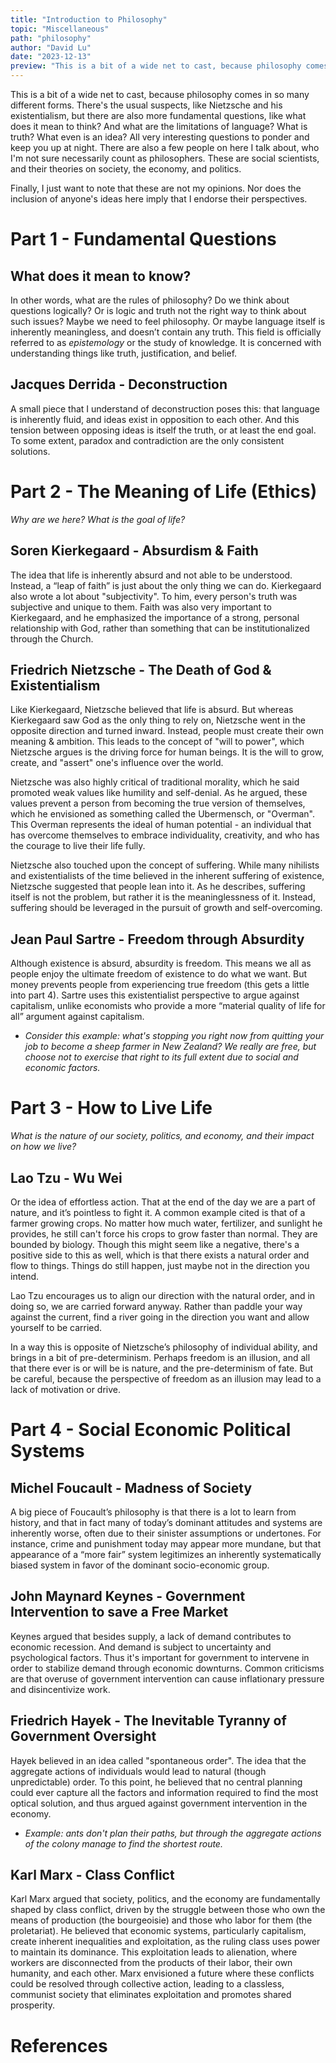 ```yaml
---
title: "Introduction to Philosophy"
topic: "Miscellaneous"
path: "philosophy"
author: "David Lu"
date: "2023-12-13"
preview: "This is a bit of a wide net to cast, because philosophy comes in so many different forms. There's the usual suspects, like Nietzsche and his existentialism, but there are also more fundamental questions, like what does it mean to think? And what are the limitations of language? What is truth? What even is an idea?"
---
```


This is a bit of a wide net to cast, because philosophy comes in so many different forms. There's the usual suspects, like Nietzsche and his existentialism, but there are also more fundamental questions, like what does it mean to think? And what are the limitations of language? What is truth? What even is an idea? All very interesting questions to ponder and keep you up at night. There are also a few people on here I talk about, who I'm not sure necessarily count as philosophers. These are social scientists, and their theories on society, the economy, and politics. 

Finally, I just want to note that these are not my opinions. Nor does the inclusion of anyone's ideas here imply that I endorse their perspectives. 

# Part 1 - Fundamental Questions

<v-divider></v-divider>

## What does it mean to know?

In other words, what are the rules of philosophy? Do we think about questions logically? Or is logic and truth not the right way to think about such issues? Maybe we need to feel philosophy. Or maybe language itself is inherently meaningless, and doesn’t contain any truth. This field is officially referred to as *epistemology* or the study of knowledge. It is concerned with understanding things like truth, justification, and belief. 

## Jacques Derrida - Deconstruction 

A small piece that I understand of deconstruction poses this: that language is inherently fluid, and ideas exist in opposition to each other. And this tension between opposing ideas is itself the truth, or at least the end goal. To some extent, paradox and contradiction are the only consistent solutions. 



# Part 2 - The Meaning of Life (Ethics)

<v-divider></v-divider>

*Why are we here? What is the goal of life?*

## Soren Kierkegaard - Absurdism & Faith

The idea that life is inherently absurd and not able to be understood. Instead, a “leap of faith” is just about the only thing we can do. Kierkegaard also wrote a lot about "subjectivity". To him, every person's truth was subjective and unique to them. Faith was also very important to Kierkegaard, and he emphasized the importance of a strong, personal relationship with God, rather than something that can be institutionalized through the Church. 

## Friedrich Nietzsche - The Death of God & Existentialism 

Like Kierkegaard, Nietzsche believed that life is absurd. But whereas Kierkegaard saw God as the only thing to rely on, Nietzsche went in the opposite direction and turned inward. Instead, people must create their own meaning & ambition. This leads to the concept of "will to power", which Nietzsche argues is the driving force for human beings. It is the will to grow, create, and "assert" one's influence over the world. 

Nietzsche was also highly critical of traditional morality, which he said promoted weak values like humility and self-denial. As he argued, these values prevent a person from becoming the true version of themselves, which he envisioned as something called the Ubermensch, or "Overman". This Overman represents the ideal of human potential - an individual that has overcome themselves to embrace individuality, creativity, and who has the courage to live their life fully. 

Nietzsche also touched upon the concept of suffering. While many nihilists and existentialists of the time believed in the inherent suffering of existence, Nietzsche suggested that people lean into it. As he describes, suffering itself is not the problem, but rather it is the meaninglessness of it. Instead, suffering should be leveraged in the pursuit of growth and self-overcoming. 


## Jean Paul Sartre - Freedom through Absurdity 

Although existence is absurd, absurdity is freedom. This means we all as people enjoy the ultimate freedom of existence to do what we want. But money prevents people from experiencing true freedom (this gets a little into part 4). Sartre uses this existentialist perspective to argue against capitalism, unlike economists who provide a more “material quality of life for all” argument against capitalism.

* *Consider this example: what's stopping you right now from quitting your job to become a sheep farmer in New Zealand? We really are free, but choose not to exercise that right to its full extent due to social and economic factors.*



# Part 3 - How to Live Life

<v-divider></v-divider>

*What is the nature of our society, politics, and economy, and their impact on how we live?*

## Lao Tzu - Wu Wei

Or the idea of effortless action. That at the end of the day we are a part of nature, and it’s pointless to fight it. A common example cited is that of a farmer growing crops. No matter how much water, fertilizer, and sunlight he provides, he still can't force his crops to grow faster than normal. They are bounded by biology. Though this might seem like a negative, there's a positive side to this as well, which is that there exists a natural order and flow to things. Things do still happen, just maybe not in the direction you intend. 

Lao Tzu encourages us to align our direction with the natural order, and in doing so, we are carried forward anyway. Rather than paddle your way against the current, find a river going in the direction you want and allow yourself to be carried. 

In a way this is opposite of Nietzsche’s philosophy of individual ability, and brings in a bit of pre-determinism. Perhaps freedom is an illusion, and all that there ever is or will be is nature, and the pre-determinism of fate. But be careful, because the perspective of freedom as an illusion may lead to a lack of motivation or drive. 


# Part 4 - Social Economic Political Systems

<v-divider></v-divider>

## Michel Foucault - Madness of Society 

A big piece of Foucault’s philosophy is that there is a lot to learn from history, and that in fact many of today’s dominant attitudes and systems are inherently worse, often due to their sinister assumptions or undertones. For instance, crime and punishment today may appear more mundane, but that appearance of a “more fair” system legitimizes an inherently systematically biased system in favor of the dominant socio-economic group. 

## John Maynard Keynes - Government Intervention to save a Free Market 

Keynes argued that besides supply, a lack of demand contributes to economic recession. And demand is subject to uncertainty and psychological factors. Thus it's important for government to intervene in order to stabilize demand through economic downturns. Common criticisms are that overuse of government intervention can cause inflationary pressure and disincentivize work. 

## Friedrich Hayek - The Inevitable Tyranny of Government Oversight 

Hayek believed in an idea called "spontaneous order". The idea that the aggregate actions of individuals would lead to natural (though unpredictable) order. To this point, he believed that no central planning could ever capture all the factors and information required to find the most optical solution, and thus argued against government intervention in the economy. 
* *Example: ants don't plan their paths, but through the aggregate actions of the colony manage to find the shortest route.*

## Karl Marx - Class Conflict 

Karl Marx argued that society, politics, and the economy are fundamentally shaped by class conflict, driven by the struggle between those who own the means of production (the bourgeoisie) and those who labor for them (the proletariat). He believed that economic systems, particularly capitalism, create inherent inequalities and exploitation, as the ruling class uses power to maintain its dominance. This exploitation leads to alienation, where workers are disconnected from the products of their labor, their own humanity, and each other. Marx envisioned a future where these conflicts could be resolved through collective action, leading to a classless, communist society that eliminates exploitation and promotes shared prosperity.

# References

<v-divider></v-divider>
